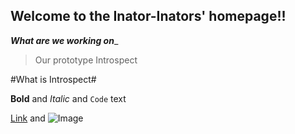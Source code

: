 ## Welcome to the Inator-Inators' homepage!!

_**What are we working on**__
>Our prototype Introspect

#What is Introspect#

**Bold** and _Italic_ and `Code` text

[Link](url) and ![Image](src)
```
